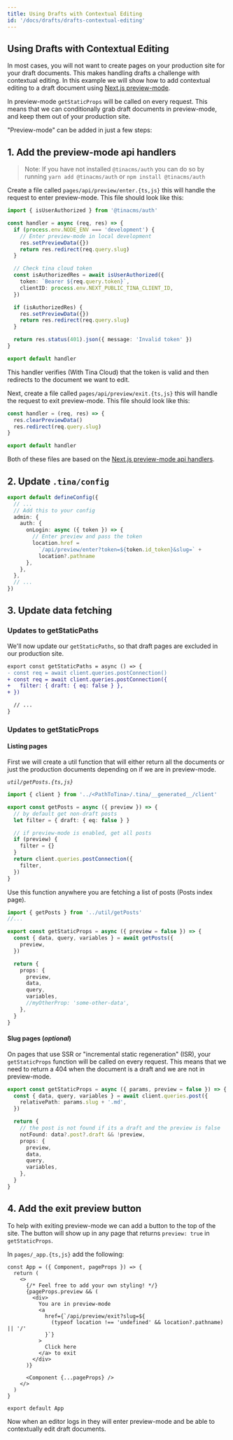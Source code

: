 ```yaml
---
title: Using Drafts with Contextual Editing
id: '/docs/drafts/drafts-contextual-editing'
---
```


## Using Drafts with Contextual Editing

In most cases, you will not want to create pages on your production site for your draft documents. This makes handling drafts a challenge with contextual editing. In this example we will show how to add contextual editing to a draft document using [Next.js preview-mode](https://nextjs.org/docs/advanced-features/preview-mode).

In preview-mode `getStaticProps` will be called on every request. This means that we can conditionally grab draft documents in preview-mode, and keep them out of your production site.

"Preview-mode" can be added in just a few steps:

## 1. Add the preview-mode api handlers

> Note: If you have not installed `@tinacms/auth` you can do so by running `yarn add @tinacms/auth` or `npm install @tinacms/auth`

Create a file called `pages/api/preview/enter.{ts,js}` this will handle the request to enter preview-mode. This file should look like this:

```ts
import { isUserAuthorized } from '@tinacms/auth'

const handler = async (req, res) => {
  if (process.env.NODE_ENV === 'development') {
    // Enter preview-mode in local development
    res.setPreviewData({})
    return res.redirect(req.query.slug)
  }

  // Check tina cloud token
  const isAuthorizedRes = await isUserAuthorized({
    token: `Bearer ${req.query.token}`,
    clientID: process.env.NEXT_PUBLIC_TINA_CLIENT_ID,
  })

  if (isAuthorizedRes) {
    res.setPreviewData({})
    return res.redirect(req.query.slug)
  }

  return res.status(401).json({ message: 'Invalid token' })
}

export default handler
```

This handler verifies (With Tina Cloud) that the token is valid and then redirects to the document we want to edit.

Next, create a file called `pages/api/preview/exit.{ts,js}` this will handle the request to exit preview-mode. This file should look like this:

```ts
const handler = (req, res) => {
  res.clearPreviewData()
  res.redirect(req.query.slug)
}

export default handler
```

Both of these files are based on the [Next.js preview-mode api handlers](https://nextjs.org/docs/advanced-features/preview-mode#step-1-create-and-access-a-preview-api-route).

## 2. Update `.tina/config`

```ts
export default defineConfig({
  // ...
  // Add this to your config
  admin: {
    auth: {
      onLogin: async ({ token }) => {
        // Enter preview and pass the token
        location.href =
          `/api/preview/enter?token=${token.id_token}&slug=` +
          location?.pathname
      },
    },
  },
  // ...
})
```

## 3. Update data fetching

### Updates to getStaticPaths

We'll now update our `getStaticPaths`, so that draft pages are excluded in our production site.

```diff
export const getStaticPaths = async () => {
- const req = await client.queries.postConnection()
+ const req = await client.queries.postConnection({
+   filter: { draft: { eq: false } },
+ })

  // ...
}
```

### Updates to getStaticProps

#### Listing pages

First we will create a util function that will either return all the documents or just the production documents depending on if we are in preview-mode.

_`util/getPosts.{ts,js}`_

```ts
import { client } from '../<PathToTina>/.tina/__generated__/client'

export const getPosts = async ({ preview }) => {
  // by default get non-draft posts
  let filter = { draft: { eq: false } }

  // if preview-mode is enabled, get all posts
  if (preview) {
    filter = {}
  }
  return client.queries.postConnection({
    filter,
  })
}
```

Use this function anywhere you are fetching a list of posts (Posts index page).

```ts
import { getPosts } from '../util/getPosts'
//...

export const getStaticProps = async ({ preview = false }) => {
  const { data, query, variables } = await getPosts({
    preview,
  })

  return {
    props: {
      preview,
      data,
      query,
      variables,
      //myOtherProp: 'some-other-data',
    },
  }
}
```

#### Slug pages (_optional_)

On pages that use SSR or "incremental static regeneration" (ISR), your `getStaticProps` function will be called on every request. This means that we need to return a 404 when the document is a draft and we are not in preview-mode.

```ts
export const getStaticProps = async ({ params, preview = false }) => {
  const { data, query, variables } = await client.queries.post({
    relativePath: params.slug + '.md',
  })

  return {
    // the post is not found if its a draft and the preview is false
    notFound: data?.post?.draft && !preview,
    props: {
      preview,
      data,
      query,
      variables,
    },
  }
}
```

## 4. Add the exit preview button

To help with exiting preview-mode we can add a button to the top of the site. The button will show up in any page that returns `preview: true` in `getStaticProps`.

In `pages/_app.{ts,js}` add the following:

```tsx
const App = ({ Component, pageProps }) => {
  return (
    <>
      {/* Feel free to add your own styling! */}
      {pageProps.preview && (
        <div>
          You are in preview-mode
          <a
            href={`/api/preview/exit?slug=${
              (typeof location !== 'undefined' && location?.pathname) || '/'
            }`}
          >
            Click here
          </a> to exit
        </div>
      )}

      <Component {...pageProps} />
    </>
  )
}

export default App
```

Now when an editor logs in they will enter preview-mode and be able to contextually edit draft documents.
